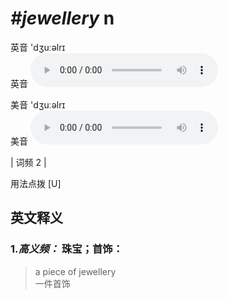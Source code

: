 # ***\#jewellery*** n
英音 'dʒuːəlrɪ  
英音
<audio src="./media/jewellery-B.aac" controls="controls"></audio>

美音 'dʒuːəlrɪ  
美音
<audio src="./media/jewelry.aac" controls="controls"></audio>



| 词频 2 |  

用法点拨  [U]

英文释义
---
### 1.*高义频：* **珠宝；首饰：**  

 > a piece of jewellery  
 > 一件首饰    


